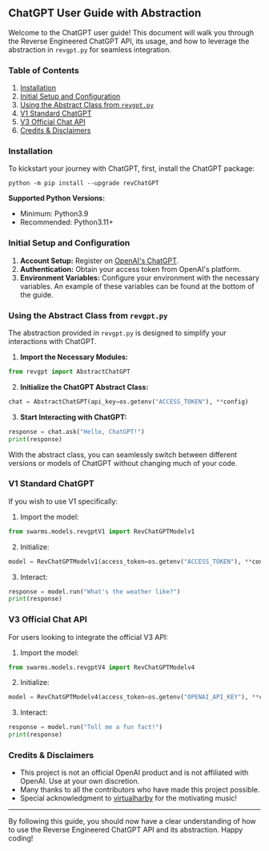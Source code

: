 ## ChatGPT User Guide with Abstraction

Welcome to the ChatGPT user guide! This document will walk you through the Reverse Engineered ChatGPT API, its usage, and how to leverage the abstraction in `revgpt.py` for seamless integration.

### Table of Contents
1. [Installation](#installation)
2. [Initial Setup and Configuration](#initial-setup)
3. [Using the Abstract Class from `revgpt.py`](#using-abstract-class)
4. [V1 Standard ChatGPT](#v1-standard-chatgpt)
5. [V3 Official Chat API](#v3-official-chat-api)
6. [Credits & Disclaimers](#credits-disclaimers)

### Installation <a name="installation"></a>

To kickstart your journey with ChatGPT, first, install the ChatGPT package:

```shell
python -m pip install --upgrade revChatGPT
```

**Supported Python Versions:**
- Minimum: Python3.9
- Recommended: Python3.11+

### Initial Setup and Configuration <a name="initial-setup"></a>

1. **Account Setup:** Register on [OpenAI's ChatGPT](https://chat.openai.com/).
2. **Authentication:** Obtain your access token from OpenAI's platform.
3. **Environment Variables:** Configure your environment with the necessary variables. An example of these variables can be found at the bottom of the guide.

### Using the Abstract Class from `revgpt.py` <a name="using-abstract-class"></a>

The abstraction provided in `revgpt.py` is designed to simplify your interactions with ChatGPT.

1. **Import the Necessary Modules:**

```python
from revgpt import AbstractChatGPT
```

2. **Initialize the ChatGPT Abstract Class:**

```python
chat = AbstractChatGPT(api_key=os.getenv("ACCESS_TOKEN"), **config)
```

3. **Start Interacting with ChatGPT:**

```python
response = chat.ask("Hello, ChatGPT!")
print(response)
```

With the abstract class, you can seamlessly switch between different versions or models of ChatGPT without changing much of your code.

### V1 Standard ChatGPT <a name="v1-standard-chatgpt"></a>

If you wish to use V1 specifically:

1. Import the model:

```python
from swarms.models.revgptV1 import RevChatGPTModelv1
```

2. Initialize:

```python
model = RevChatGPTModelv1(access_token=os.getenv("ACCESS_TOKEN"), **config)
```

3. Interact:

```python
response = model.run("What's the weather like?")
print(response)
```

### V3 Official Chat API <a name="v3-official-chat-api"></a>

For users looking to integrate the official V3 API:

1. Import the model:

```python
from swarms.models.revgptV4 import RevChatGPTModelv4
```

2. Initialize:

```python
model = RevChatGPTModelv4(access_token=os.getenv("OPENAI_API_KEY"), **config)
```

3. Interact:

```python
response = model.run("Tell me a fun fact!")
print(response)
```

### Credits & Disclaimers <a name="credits-disclaimers"></a>

- This project is not an official OpenAI product and is not affiliated with OpenAI. Use at your own discretion.
- Many thanks to all the contributors who have made this project possible.
- Special acknowledgment to [virtualharby](https://www.youtube.com/@virtualharby) for the motivating music!

---

By following this guide, you should now have a clear understanding of how to use the Reverse Engineered ChatGPT API and its abstraction. Happy coding!
